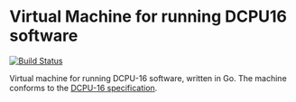 Virtual Machine for running DCPU16 software
===========================================

[![Build Status](https://travis-ci.org/markcol/dcpu16-vm.png?branch=master)](https://travis-ci.org/markcol/dcpu16-vm)

Virtual machine for running DCPU-16 software, written in Go. The
machine conforms to the [DCPU-16
specification](http://dcpu.com/dcpu-16/).
